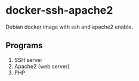 # docker-ssh-apache2
Debian docker image with ssh and apache2 enable.

## Programs

1. SSH server
2. Apache2 (web server)
3. PHP

